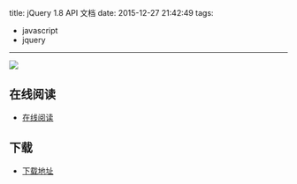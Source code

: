 title: jQuery 1.8 API 文档
date: 2015-12-27 21:42:49
tags:
  - javascript
  - jquery
---

![](http://box.kancloud.cn/cover/k12_develop/jquery180.jpg?imageMogr2/thumbnail/173x231!/interlace/1/quality/100)

<!--more-->

## 在线阅读 ##

+ [在线阅读](http://www.kancloud.cn/k12_develop/jquery180)

## 下载 ##

+ [下载地址](http://www.kancloud.cn/k12_develop/jquery180)